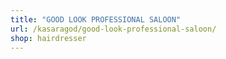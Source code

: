 ```yaml
---
title: "GOOD LOOK PROFESSIONAL SALOON"
url: /kasaragod/good-look-professional-saloon/
shop: hairdresser
---
```

